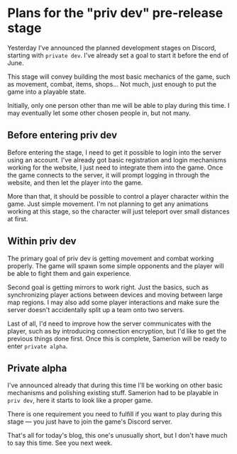 # Plans for the "priv dev" pre-release stage

Yesterday I've announced the planned development stages on Discord, starting with `private dev`. I've already set a goal
to start it before the end of June.

This stage will convey building the most basic mechanics of the game, such as movement, combat, items, shops... Not
much, just enough to put the game into a playable state.

Initially, only one person other than me will be able to play during this time. I may eventually let some other chosen
people in, but not many.

## Before entering priv dev

Before entering the stage, I need to get it possible to login into the server using an account. I've already got basic
registration and login mechanisms working for the website, I just need to integrate them into the game. Once the game
connects to the server, it will prompt logging in through the website, and then let the player into the game.

More than that, it should be possible to control a player character within the game. Just simple movement. I'm not
planning to get any animations working at this stage, so the character will just teleport over small distances at first.

## Within priv dev

The primary goal of priv dev is getting movement and combat working properly. The game will spawn some simple opponents
and the player will be able to fight them and gain experience.

Second goal is getting mirrors to work right. Just the basics, such as synchronizing player actions between devices
and moving between large map regions. I may also add some player interactions and make sure the server doesn't
accidentally split up a team onto two servers.

Last of all, I'd need to improve how the server communicates with the player, such as by introducing connection
encryption, but I'd like to get the previous things done first. Once this is complete, Samerion will be ready to enter
`private alpha`.

## Private alpha

I've announced already that during this time I'll be working on other basic mechanisms and polishing existing stuff.
Samerion had to be playable in `priv dev`, here it starts to look like a proper game.

There is one requirement you need to fulfill if you want to play during this stage — you just have to join the game's
Discord server.

That's all for today's blog, this one's unusually short, but I don't have much to say this time. See you next week.
